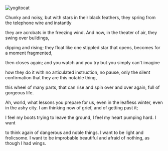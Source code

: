 ![yogitocat](https://github.com/gwenwindflower/octocatalog/assets/91998347/08bd4d86-496e-443e-b79e-029962a47b1f)

Chunky and noisy,
but with stars in their black feathers,
they spring from the telephone wire
and instantly

they are acrobats
in the freezing wind.
And now, in the theater of air,
they swing over buildings,

dipping and rising;
they float like one stippled star
that opens,
becomes for a moment fragmented,

then closes again;
and you watch
and you try
but you simply can't imagine

how they do it
with no articulated instruction, no pause,
only the silent confirmation
that they are this notable thing,

this wheel of many parts, that can rise and spin
over and over again,
full of gorgeous life.

Ah, world, what lessons you prepare for us,
even in the leafless winter,
even in the ashy city.
I am thinking now
of grief, and of getting past it;

I feel my boots
trying to leave the ground,
I feel my heart
pumping hard. I want

to think again of dangerous and noble things.
I want to be light and frolicsome.
I want to be improbable beautiful and afraid of nothing,
as though I had wings.
